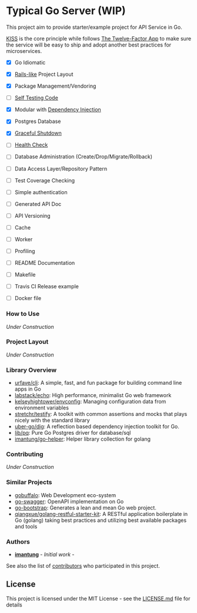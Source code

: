 # Typical Go Server (WIP)

This project aim to provide starter/example project for API Service in Go.

[KISS](https://en.wikipedia.org/wiki/KISS_principle) is the core principle while follows [The Twelve-Factor App](https://12factor.net/) to make sure the service will be easy to ship and adopt another best practices for microservices.
- [x] Go Idiomatic
- [x] [Rails-like](https://guides.rubyonrails.org/getting_started.html#creating-the-blog-application) Project Layout
- [x] Package Management/Vendoring
- [ ] [Self Testing Code](https://martinfowler.com/bliki/SelfTestingCode.html)
- [x] Modular with [Dependency Injection](https://stackoverflow.com/questions/130794/what-is-dependency-injection)
- [x] Postgres Database
- [x] [Graceful Shutdown](https://12factor.net/disposability)
- [ ] [Health Check](https://microservices.io/patterns/observability/health-check-api.html)
- [ ] Database Administration (Create/Drop/Migrate/Rollback)
- [ ] Data Access Layer/Repository Pattern
- [ ] Test Coverage Checking
- [ ] Simple authentication
- [ ] Generated API Doc
- [ ] API Versioning
- [ ] Cache
- [ ] Worker
- [ ] Profiling
- [ ] README Documentation
- [ ] Makefile
- [ ] Travis CI Release example
- [ ] Docker file


### How to Use

_Under Construction_
<!-- FIXME: -->

### Project Layout

_Under Construction_
<!-- FIXME: -->

### Library Overview
- [urfave/cli](https://github.com/urfave/cli): A simple, fast, and fun package for building command line apps in Go
- [labstack/echo](https://github.com/labstack/echo): High performance, minimalist Go web framework
- [kelseyhightower/envconfig](https://github.com/kelseyhightower/envconfig): Managing configuration data from environment variables
- [stretchr/testify](https://github.com/stretchr/testify): A toolkit with common assertions and mocks that plays nicely with the standard library
- [uber-go/dig](https://github.com/uber-go/dig): A reflection based dependency injection toolkit for Go.
- [lib/pq](https://github.com/lib/pq): Pure Go Postgres driver for database/sql
- [imantung/go-helper](https://github.com/imantung/go-helper): Helper library collection for golang


### Contributing

_Under Construction_
<!-- FIXME: -->

### Similar Projects

- [gobuffalo](https://gobuffalo.io/): Web Development eco-system
- [go-swagger](https://goswagger.io/): OpenAPI implementation on Go
- [go-bootstrap](http://go-bootstrap.io/): Generates a lean and mean Go web project.
- [qiangxue/golang-restful-starter-kit](github.com/qiangxue/golang-restful-starter-kit): A RESTful application boilerplate in Go (golang) taking best practices and utilizing best available packages and tools

### Authors

* **[imantung](https://github.com/imantung)** - *Initial work* -

See also the list of [contributors](https://github.com/your/project/contributors) who participated in this project.

## License

This project is licensed under the MIT License - see the [LICENSE.md](LICENSE.md) file for details
